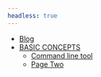 ```yaml
---
headless: true
---
```


- [Blog](/posts)
- [BASIC CONCEPTS](/docs/)
  - [Command line tool](/docs/latest/topics/commands)
  - [Page Two](/docs/page-two)
